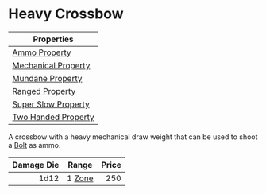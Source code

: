 # Heavy Crossbow

| Properties                                                                  |
| --------------------------------------------------------------------------- |
| [Ammo Property](../../Weapon%20Properties/Ammo%20Property.md)               |
| [Mechanical Property](../../Weapon%20Properties/Mechanical%20Property.md)   |
| [Mundane Property](../../Material%20Properties/Mundane%20Property.md)       |
| [Ranged Property](../../Weapon%20Properties/Ranged%20Property.md)           |
| [Super Slow Property](../../Weapon%20Properties/Super%20Slow%20Property.md) |
| [Two Handed Property](../../Weapon%20Properties/Two%20Handed%20Property.md) |

A crossbow with a heavy mechanical draw weight that can be used to shoot a [Bolt](../Ammo/Bolt.md) as ammo.

| Damage Die | Range                                                          | Price |
| ---------: | -------------------------------------------------------------- | ----: |
|       1d12 | 1 [Zone](../../../Game%20Procedures/Core%20Procedures/Zone.md) |   250 |

